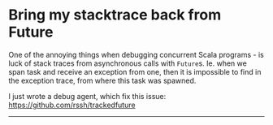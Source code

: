 # Bring my stacktrace back from Future

One of the annoying things when debugging concurrent Scala programs - is luck of stack traces from asynchronous calls 
with ```Future```s.   Ie. when we span task and receive an exception from one, then it is impossible to find in the exception trace, 
from where this task was spawned. 

  I just wrote a debug agent, which fix this issue: https://github.com/rssh/trackedfuture

----------
